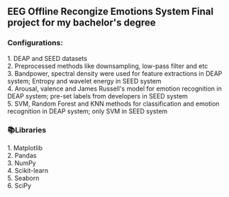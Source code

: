 <h2> EEG Offline Recongize Emotions System
  Final project for my bachelor's degree
</h2>

<h3>Configurations:</h3>
1. DEAP and SEED datasets <br />
2. Preprocessed methods like downsampling, low-pass filter and etc <br />
3. Bandpower, spectral density were used for feature extractions in DEAP system; Entropy and wavelet energy in SEED system <br />
4. Arousal, valence and James Russell's model for emotion recognition in DEAP system; pre-set labels from developers in SEED system <br />
5. SVM, Random Forest and KNN methods for classification and emotion recognition in DEAP system; only SVM in SEED system <br />

<h3>📚Libraries</h3>
1. Matplotlib <br />
2. Pandas <br />
3. NumPy <br />
4. Scikit-learn <br />
5. Seaborn <br />
6. SciPy <br />
